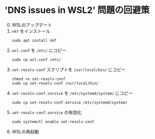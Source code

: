 # 'DNS issues in WSL2' 問題の回避策

0. WSLのアップデート
1. `nkf` をインストール
    ```
    sudo apt install nkf
    ```
2. `wsl.conf` を `/etc/` にコピー
    ```
    sudo cp wsl.conf /etc/
    ```
3. `set-resolv-conf` スクリプトを `/usr/local/bin/` にコピー
    ```
    chmod +x set-resolv-conf
    sudo cp set-resolv-conf /usr/local/bin/
    ```
4. `set-resolv-conf.service` を `/etc/systemd/system/` にコピー
    ```
    sudo cp set-resolv-conf.service /etc/systemd/system/
    ```
5. `set-resolv-conf.service` の有効化
    ```
    sudo systemctl enable set-resolv-conf
    ```
6. WSLの再起動
